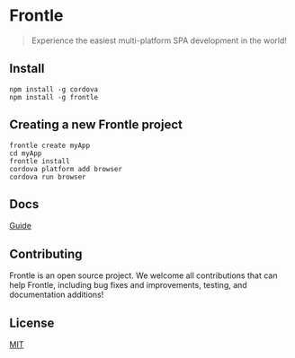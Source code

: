 # Frontle

> Experience the easiest multi-platform SPA development in the world!

## Install

```shell
npm install -g cordova
npm install -g frontle
```

## Creating a new Frontle project

```shell
frontle create myApp
cd myApp
frontle install
cordova platform add browser
cordova run browser
```

## Docs

[Guide](https://frontle.org/docs/installation/getting-started/)

## Contributing

Frontle is an open source project. We welcome all contributions that can help Frontle, including bug fixes and improvements, testing, and documentation additions!

## License

[MIT](LICENSE)
